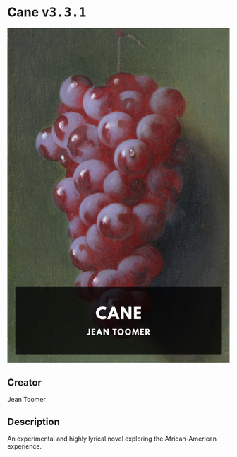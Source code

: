 
# Cane <kbd>v3.3.1</kbd>

<center>
  <img src="./cover-1024.jpg"/>
</center>

## Creator
Jean Toomer

## Description
An experimental and highly lyrical novel exploring the African-American experience.
